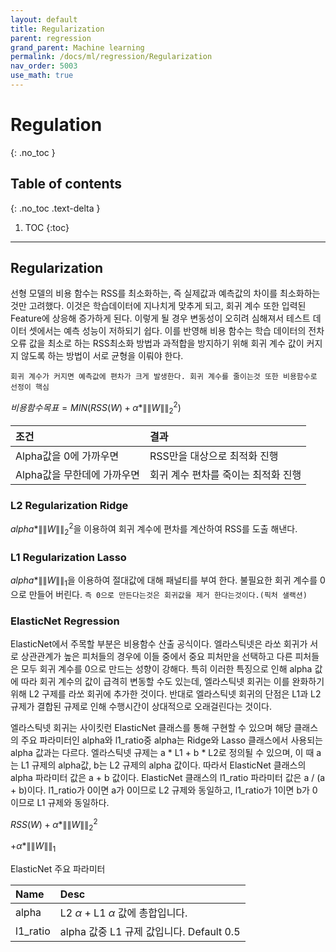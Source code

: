 ```yaml
---
layout: default
title: Regularization
parent: regression
grand_parent: Machine learning
permalink: /docs/ml/regression/Regularization
nav_order: 5003
use_math: true
---
```


# Regulation
{: .no_toc }

## Table of contents
{: .no_toc .text-delta }

1. TOC
{:toc}

---

## Regularization
선형 모델의 비용 함수는 RSS를 최소화하는, 즉 실제값과 예측값의 차이를 최소화하는 것만 고려했다. 이것은 학습데이터에 지나치게 맞추게 되고, 회귀 계수 또한 입력된 Feature에 상응해 증가하게 된다. 이렇게 될 경우 변동성이 오히려 심해져서 테스트 데이터 셋에서는 예측 성능이 저하되기 쉽다. 이를 반영해 비용 함수는 학습 데이터의 전차 오류 값을 최소로 하는 RSS최소화 방법과 과적합을 방지하기 위해 회귀 계수 값이 커지지 않도록 하는 방법이 서로 균형을 이뤄야 한다. 

``회귀 계수가 커지면 예측값에 편차가 크게 발생한다. 회귀 계수를 줄이는것 또한 비용함수로 선정이 핵심``


$비용함수목표 = MIN(RSS(W) + \alpha*\|\|W\|\|_2^2 )$

|조건|결과|
|:-|:-|
|Alpha값을 0에 가까우면|RSS만을 대상으로 최적화 진행|
|Alpha값을 무한데에 가까우면| 회귀 계수 편차를 죽이는 최적화 진행 |



### L2 Regularization Ridge
$alpha*\|\|W\|\|_2^2$을 이용하여 회귀 계수에 편차를 계산하여 RSS를 도출 해낸다.

### L1 Regularization Lasso
$alpha*\|\|W\|\|_1$을 이용하여 절대값에 대해 패널티를 부여 한다. 불필요한 회귀 계수를 0으로 만들어 버린다. ``즉 0으로 만든다는것은 회귀값을 제거 한다는것이다.(픽처 샐랙션)``

### ElasticNet Regression
ElasticNet에서 주목할 부분은 비용함수 산출 공식이다. 엘라스틱넷은 라쏘 회귀가 서로 상관관계가 높은 피처들의 경우에 이들 중에서 중요 피처만을 선택하고 다른 피처들은 모두 회귀 계수를 0으로 만드는 성향이 강해다. 특히 이러한 특징으로 인해 alpha 값에 따라 회귀 계수의 값이 급격히 변동할 수도 있는데, 엘라스틱넷 회귀는 이를 완화하기 위해 L2 구제를 라쏘 회귀에 추가한 것이다. 반대로 엘라스틱넷 회귀의 단점은 L1과 L2규제가 결합된 규제로 인해 수행시간이 상대적으로 오래걸린다는 것이다. 

엘라스틱넷 회귀는 사이킷런 ElasticNet 클래스를 통해 구현할 수 있으며 해당 클래스의 주요 파라미터인 alpha와 l1_ratio중 alpha는 Ridge와 Lasso 클래스에서 사용되는 alpha 값과는 다르다. 엘라스틱넷 규제는 a * L1 + b * L2로 정의될 수 있으며, 이 때 a는 L1 규제의 alpha값, b는 L2 규제의 alpha 값이다. 따라서 ElasticNet 클래스의 alpha 파라미터 값은 a + b 값이다. ElasticNet 클래스의 l1_ratio 파라미터 값은 a / (a + b)이다. l1_ratio가 0이면 a가 0이므로 L2 규제와 동일하고, l1_ratio가 1이면 b가 0이므로 L1 규제와 동일하다.


$RSS(W)+ \alpha*\|\|W\|\|_2^2$ 

$+\alpha*\|\|W\|\|_1$

ElasticNet 주요 파라미터 


|Name|Desc|
|:-|:-|
|alpha| L2 $\alpha$ + L1 $\alpha$ 값에 총합입니다.|
|l1_ratio| alpha 값중 L1 규제 값입니다. Default 0.5  |

